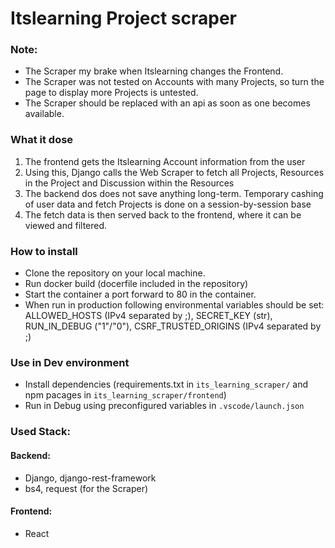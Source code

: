 # Itslearning Project scraper
### Note: 
- The Scraper my brake when Itslearning changes the Frontend.
- The Scraper was not tested on Accounts with many Projects, so turn the page to display more Projects is untested.
- The Scraper should be replaced with an api as soon as one becomes available.

### What it dose
1. The frontend gets the Itslearning Account information from the user
1. Using this, Django calls the Web Scraper to fetch all Projects, Resources in the Project and Discussion within the Resources
1. The backend dos does not save anything long-term. Temporary cashing of user data and fetch Projects is done on a session-by-session base
1. The fetch data is then served back to the frontend, where it can be viewed and filtered.

### How to install
- Clone the repository on your local machine.
- Run docker build (docerfile included in the repository)
- Start the container a port forward to 80 in the container.
- When run in production following environmental variables should be set: ALLOWED_HOSTS (IPv4 separated by ;), SECRET_KEY (str), RUN_IN_DEBUG ("1"/"0"), CSRF_TRUSTED_ORIGINS (IPv4 separated by ;)

### Use in Dev environment
- Install dependencies (requirements.txt in  `its_learning_scraper/` and npm pacages in `its_learning_scraper/frontend`)
- Run in Debug using preconfigured variables in `.vscode/launch.json`

### Used Stack:
#### Backend:
- Django, django-rest-framework 
- bs4, request (for the Scraper)

#### Frontend:
- React
